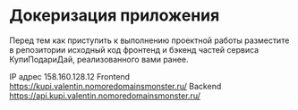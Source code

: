 # Докеризация приложения

Перед тем как приступить к выполнению проектной работы разместите в репозитории исходный код фронтенд и бэкенд частей сервиса КупиПодариДай, реализованного вами ранее. 

IP адрес 158.160.128.12
Frontend https://kupi.valentin.nomoredomainsmonster.ru/
Backend https://api.kupi.valentin.nomoredomainsmonster.ru/